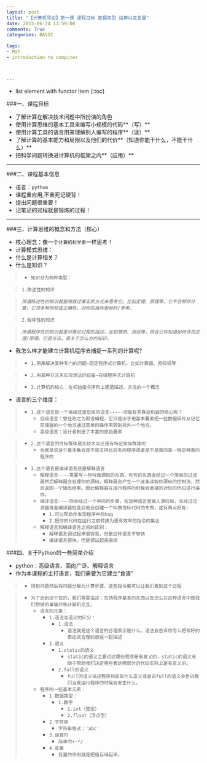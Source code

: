 ```yaml
---  
layout: post  
title: "【计算机导论】第一课 课程目标 数据类型 运算以及变量"  
date: 2015-06-24 11:59:00  
comments: True
categories: BASIC

tags:
- MIT
- introduction to computer



---
```



* list element with functor item
{:toc}






###一、课程目标
- 了解计算在解决技术问题中所扮演的角色
- 使用计算思维的基本工具来编写小规模的代码**（写）**
- 使用计算工具的语言用来理解别人编写的程序**（读）**
- 了解计算的基本能力和局限以及他们的代价**（知道你能干什么，不能干什么）** 
- 把科学问题转换进计算机的框架之内**（应用）**
<!--more-->



---



###二、课程基本信息
- 语言：`python`
- 课程重应用,不重死记硬背！
- 提出问题很重要！
- 记笔记的过程就是锻炼的过程！

---

###三、计算思维的概念和方法（核心）
- 核心理念：像一个`计算机科学家`一样思考！ 
- 计算模式思维：
- 什么是计算相关？
- 什么是知识？

> * `知识分为两种类型：`

> `1.陈述性的知识`

> *`所谓陈述性的知识就是用叙述事实的方式来思考它。比如定理、原理等，它不会帮你计算，它顶多帮你检查正确性，对你的操作做标杆/参考。`* 

> `2.程序性的知识`

> *`所谓程序性的知识就是对推论过程的描述，比如猜想、测试等，他会让你知道如何寻找定理/原理。它是方法，是关于怎么办的知识。`*

- 我怎么样才能建立计算机程序去捕捉一系列的计算呢?

> * `1.用来解决某种专门的问题—固定程序式计算机，比如计算器、密码机等 `

> * `2.用某种方法来实现想法的设备—存储程序式计算机 `

> * `3.计算机的核心：在初始指令序列上建造描述、方法的一个概念`

- 语言的三个维度：

> * `1.这个语言是一个高级还是低级的语言-----你能有多靠近机器的核心呢？`
>     * `低级语言：曾经称之为假设编程，它只是出于用基本要素把一些数据碎片从记忆存储器的一个地方通过简单的操作来转到另外一个地方。`
>     * `高级语言：设计者制造了丰富的原始要素`

> * `2.这个语言的目标群体是比较大众还是有特定面向群体的`
>     * `也就是说这个基本集合是不是支持比较多的程序或者是不是面向某一特定种类的程序的`

> * `3.这个语言是编译语言还是解释语言`
>     * `解释语言----需要写一些叫做源码的东西，你写的东西会经过一个简单的过滤器然后解释器会处理你的源码，解释器会产生一个逐条读取你源码的控制流，然后返回一个输出结果。因此解释器在运行程序的时候会直接的对你的代码进行操作。`
>     * `编译语言----你会经过一个中间的步骤，在这种语言里输入源码后，先经过过滤器或者编译器检查后他会创建一个叫做目标代码的东西，这有两点好处:`
>         * `1.可以帮助你发现程序中的bug`
>         * `2.把你的代码在运行之前转换为更有效率的指令的集合`
>     * `解释语言和编译语言之间的区别：`
>         * `解释语言调试起来很容易，但是这种语言不够快`
>         * `编译语言很快，但是调试起来麻烦`

###四、关于Python的一些简单介绍
- python：高级语言、面向广泛、解释语言 
- 作为本课程的主打语言，我们需要为它建立“食谱”

> * `得到问题然后将问题分解为计算步骤，这些指令集可以让我们看到这个过程`

> * `为了达到这个目的，我们需要描述：包括程序基本的东西以及怎么在这种语言中做我们想做的事情并和计算机交互。`
>     * `语言的元素：`
>         * `1.语法与语义的区分：`
>             * `1.语法`
>                 * `语法就是这个语言的合理表示是什么。语法会告诉你怎么把写好的表达式合理的放在一起描述`
>         * `2.语义`
>             * `1.static的语义`
>                 * `static的语义主要讲述哪些程序是有意义的，static的语义有助于帮助我们决定哪些表达哪部分的代码实际上是有意义的。`
>             * `2.full的语义`
>                 * `full的语义描述程序到底有什么意义或者说full的语义会告诉我们当我运行程序的时候会发生什么。`
>     * `程序的一些基本元素：`
>         * `1.数据类型：`
>             * `1.数字`
>                 * `1.int（整型）`
>                 * `2.float（浮点型）`
>         * `2.字符串`
>             * `字符串格式：'abc'`
>         * `3.运算符`
>             * `简单的+-*/`
>         * `4.变量`
>             * `变量的作用就是把值存储起来。`

